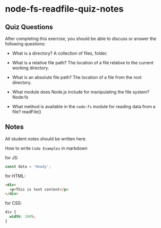 # node-fs-readfile-quiz-notes

## Quiz Questions

After completing this exercise, you should be able to discuss or answer the following questions:

- What is a directory?
  A collection of files, folder.

- What is a relative file path?
  The location of a file relative to the current working directory.
- What is an absolute file path?
  The location of a file from the root directory.
- What module does Node.js include for manipulating the file system?
  Node:fs
- What method is available in the `node:fs` module for reading data from a file?
  readFile()

## Notes

All student notes should be written here.

How to write `Code Examples` in markdown

for JS:

```javascript
const data = 'Howdy';
```

for HTML:

```html
<div>
  <p>This is text content</p>
</div>
```

for CSS:

```css
div {
  width: 100%;
}
```
